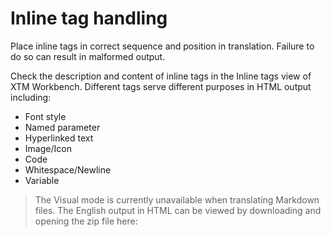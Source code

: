 # Inline tag handling

Place inline tags in correct sequence and position in translation. Failure to do so can result in malformed output.

Check the description and content of inline tags in the Inline tags view of XTM Workbench. Different tags serve different purposes in HTML output including:

* Font style
* Named parameter
* Hyperlinked text
* Image/Icon
* Code
* Whitespace/Newline
* Variable

> The Visual mode is currently unavailable when translating Markdown files. The English output in HTML can be viewed by downloading and opening the zip file here: